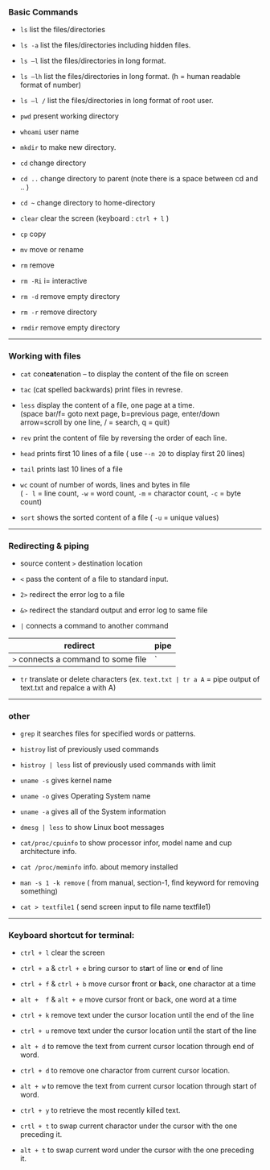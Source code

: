 ### Basic Commands

* ` ls `        list the files/directories 
* ` ls -a `     list the files/directories including hidden files.
* ` ls –l `     list the files/directories in long format.
* ` ls –lh `    list the files/directories in long format. (h = human readable format of number)
* ` ls –l / `   list the files/directories in long format of root user.

* ` pwd `       present working directory
* ` whoami `    user name
* ` mkdir `     to make new directory.
* ` cd `        change directory
* ` cd .. `     change directory to parent (note there is a space between cd and .. )
* ` cd ~ `      change directory to home-directory
* ` clear `     clear the screen  (keyboard : ` ctrl + l ` )

* ` cp `        copy
* ` mv `        move or rename
* ` rm `        remove
* ` rm -Ri `    i= interactive
* ` rm -d `     remove empty directory
* ` rm -r `     remove directory
* ` rmdir `     remove empty directory

-------

### Working with files

* ` cat `       con**cat**enation – to display the content of the file on screen
* ` tac `       (cat spelled backwards) print files in revrese. 

* ` less `      display the content of a file, one page at a time. <br/>
(space bar/f= goto next page, b=previous page, enter/down arrow=scroll by one line, / = search, q = quit)
* ` rev `       print the content of file by reversing the order of each line.  
* ` head `      prints first 10 lines of a file ( use -` -n 20 `  to display first 20 lines)
* ` tail `      prints last 10 lines of a file
* ` wc `        count of number of words, lines and bytes in file <br/>
( ` - l ` = line count, ` -w ` = word count,  ` -m ` = charactor count, ` -c ` = byte count)
* ` sort `      shows the sorted content of a file ( ` -u ` = unique values)

-------

### Redirecting & piping

* source content ` > ` destination location
* ` < `     pass the content of a file to standard input.
* ` 2> `    redirect the error log to a file
* ` &> `    redirect the standard output and error log to same file
  
* ` | `     connects a command to another command

| redirect | pipe |
| -------- | ---- |
| ` > ` connects a command to some file | ` | ` connects a command to another command |

* ` tr `    translate or delete characters
(ex. ` text.txt | tr a A ` = pipe output of text.txt and repalce a with A)


-------

### other

* ` grep `      it searches files for specified words or patterns.
* ` histroy `  list of previously used commands
* ` histroy | less `  list of previously used commands with limit

* ` uname -s ` gives kernel name
* ` uname -o ` gives Operating System name
* ` uname -a ` gives all of the System information

* ` dmesg | less `      to show Linux boot messages
* ` cat/proc/cpuinfo `  to show processor infor, model name and cup architecture info.
* ` cat /proc/meminfo ` info. about memory installed

* ` man -s 1 -k remove ` ( from manual, section-1, find keyword for removing something)

* ` cat > textfile1 `   ( send screen input to file name textfile1)

-------

### Keyboard shortcut for terminal:

* ` ctrl + l ` clear the screen

* ` ctrl + a ` & ` ctrl + e ` bring cursor to st**a**rt of line or **e**nd of line
* ` ctrl + f ` & ` ctrl + b ` move cursor **f**ront or **b**ack, one charactor at a time

* ` alt +  f ` & ` alt + e ` move cursor front or back, one word at a time
  
* ` ctrl + k ` remove text under the cursor location until the end of the line
* ` ctrl + u ` remove text under the cursor location until the start of the line

* ` alt + d ` to remove the text from current cursor location through end of word.
* ` ctrl + d ` to remove one charactor from current cursor location.

* ` alt + w ` to remove the text from current cursor location through start of word.

* ` ctrl + y ` to retrieve the most recently killed text.

* ` crtl + t ` to swap current charactor under the cursor with the one preceding it. 
* ` alt + t ` to swap current word under the cursor with the one preceding it. 
